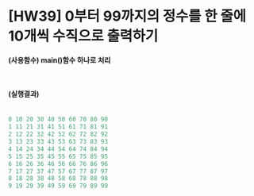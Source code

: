 # [HW39] 0부터 99까지의 정수를 한 줄에 10개씩 수직으로 출력하기


<h4>

(사용함수) main()함수 하나로 처리


</br></br>
(실행결과)
</br></br></h4>

```cpp
0 10 20 30 40 50 60 70 80 90 
1 11 21 31 41 51 61 71 81 91 
2 12 22 32 42 52 62 72 82 92 
3 13 23 33 43 53 63 73 83 93 
4 14 24 34 44 54 64 74 84 94 
5 15 25 35 45 55 65 75 85 95 
6 16 26 36 46 56 66 76 86 96 
7 17 27 37 47 57 67 77 87 97 
8 18 28 38 48 58 68 78 88 98 
9 19 29 39 49 59 69 79 89 99
```